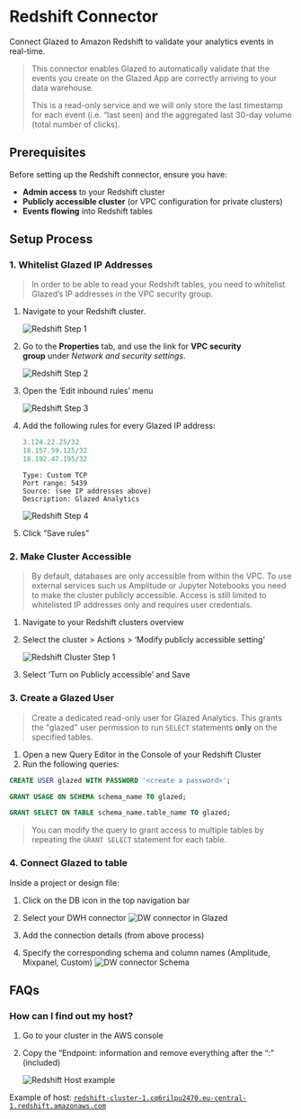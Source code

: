 # Redshift Connector

Connect Glazed to Amazon Redshift to validate your analytics events in real-time.

> This connector enables Glazed to automatically validate that the events you create on the Glazed App are correctly arriving to your data warehouse.
>
> This is a read-only service and we will only store the last timestamp for each event (i.e. “last seen) and the aggregated last 30-day volume (total number of clicks).

## Prerequisites

Before setting up the Redshift connector, ensure you have:

- **Admin access** to your Redshift cluster
- **Publicly accessible cluster** (or VPC configuration for private clusters)
- **Events flowing** into Redshift tables

## Setup Process

### 1. Whitelist Glazed IP Addresses

> In order to be able to read your Redshift tables, you need to whitelist Glazed’s IP addresses in the VPC security group.

1. Navigate to your Redshift cluster.

   ![Redshift Step 1](images/redshift-whitelist-1.png)

2. Go to the **Properties** tab, and use the link for **VPC security group** under *Network and security settings*.

   ![Redshift Step 2](images/redshift-whitelist-2.png)

3. Open the ‘Edit inbound rules’ menu

   ![Redshift Step 3](images/redshift-whitelist-3.png)

4. Add the following rules for every Glazed IP address:

   ```jsx
   3.124.22.25/32
   18.157.59.125/32
   18.192.47.195/32
   ```

   ```
   Type: Custom TCP
   Port range: 5439
   Source: (see IP addresses above)
   Description: Glazed Analytics
   ```

   ![Redshift Step 4](images/redshift-whitelist-4.png)

5. Click ”Save rules”

### 2. Make Cluster Accessible

> By default, databases are only accessible from within the VPC. To use external services such us Amplitude or Jupyter Notebooks you need to make the cluster publicly accessible. Access is still limited to whitelisted IP addresses only and requires user credentials.

1. Navigate to your Redshift clusters overview

2. Select the cluster > Actions > ‘Modify publicly accessible setting’

   ![Redshift Cluster Step 1](images/redshift-cluster-1.png)

3. Select ‘Turn on Publicly accessible’ and Save

### 3. Create a Glazed User

> Create a dedicated read-only user for Glazed Analytics. This grants the "glazed" user permission to run `SELECT` statements **only** on the specified tables.

1. Open a new Query Editor in the Console of your Redshift Cluster
2. Run the following queries:

```sql
CREATE USER glazed WITH PASSWORD '<create a password>';

GRANT USAGE ON SCHEMA schema_name TO glazed;

GRANT SELECT ON TABLE schema_name.table_name TO glazed;
```

> You can modify the query to grant access to multiple tables by repeating the `GRANT SELECT` statement for each table.

### 4. Connect Glazed to table

Inside a project or design file:

1. Click on the DB icon in the top navigation bar
2. Select your DWH connector
   ![DW connector in Glazed](images/DW-glazed-1.png)

3. Add the connection details (from above process)
4. Specify the corresponding schema and column names (Amplitude, Mixpanel, Custom)
   ![DW connector Schema](images/DW-glazed-2.png)

## FAQs

### How can I find out my host?

1. Go to your cluster in the AWS console
2. Copy the “Endpoint: information and remove everything after the “:” (included)

   ![Redshift Host example](images/redshift-host.png)

Example of host: [`redshift-cluster-1.cq6rilpu2470.eu-central-1.redshift.amazonaws.com`](http://redshift-cluster-1.cq6rilpu2470.eu-central-1.redshift.amazonaws.com:5439/dev)
